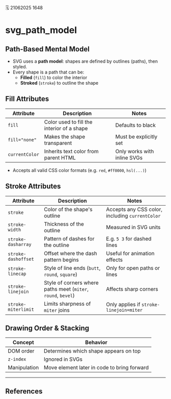 🗓️ 21062025 1648

# svg_path_model
## Path-Based Mental Model
- SVG uses a **path model**: shapes are defined by outlines (paths), then styled.
- Every shape is a path that can be:
    - **Filled** (`fill`) to color the interior
    - **Stroked** (`stroke`) to outline the shape

## Fill Attributes

| Attribute      | Description                                | Notes                       |
| -------------- | ------------------------------------------ | --------------------------- |
| `fill`         | Color used to fill the interior of a shape | Defaults to black           |
| `fill="none"`  | Makes the shape transparent                | Must be explicitly set      |
| `currentColor` | Inherits text color from parent HTML       | Only works with inline SVGs |
- Accepts all valid CSS color formats (e.g. `red`, `#ff0000`, `hsl(...)`)

## Stroke Attributes

|Attribute|Description|Notes|
|---|---|---|
|`stroke`|Color of the shape's outline|Accepts any CSS color, including `currentColor`|
|`stroke-width`|Thickness of the outline|Measured in SVG units|
|`stroke-dasharray`|Pattern of dashes for the outline|E.g. `5 3` for dashed lines|
|`stroke-dashoffset`|Offset where the dash pattern begins|Useful for animation effects|
|`stroke-linecap`|Style of line ends (`butt`, `round`, `square`)|Only for open paths or lines|
|`stroke-linejoin`|Style of corners where paths meet (`miter`, `round`, `bevel`)|Affects sharp corners|
|`stroke-miterlimit`|Limits sharpness of `miter` joins|Only applies if `stroke-linejoin=miter`|
## Drawing Order & Stacking

| Concept      | Behavior                                    |
| ------------ | ------------------------------------------- |
| DOM order    | Determines which shape appears on top       |
| `z-index`    | Ignored in SVGs                             |
| Manipulation | Move element later in code to bring forward |

---
## References
